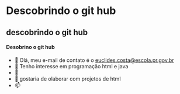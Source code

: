 # Descobrindo o git hub
## descobrindo o git hub
#### Desobrino o git hub
- 👋 Olá, meu e-mail de contato é o euclides.costa@escola.pr.gov.br
- 👀 Tenho interesse em programação html e java
- 🌱 
- 💞️ gostaria de olaborar com projetos de html 
- 📫 

<!---
egersondc/egersondc is a ✨ special ✨ repository because its `README.md` (this file) appears on your GitHub profile.
You can click the Preview link to take a look at your changes.
--->
